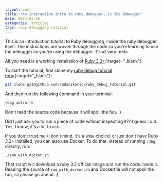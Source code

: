 ```yaml
---
layout: post
title: "An interactive intro to ruby debugger, in the debugger"
date: 2024-03-26
categories: articles
tags: ruby debugging tutorial
---
```


This is an introduction tutorial to Ruby debugging, inside the ruby debugger itself.
The instructions are woven through the code so you're learning to use the debugger as
you're using the debugger. It's all very meta.

All you need is a working installation of [Ruby 3.3+](https://www.ruby-lang.org/){:target="\_blank"}.

To start the tutorial, first clone my [ruby debug tutorial repo](https://github.com/radanskoric/ruby_debug_tutorial){:target="\_blank"}:
```bash
git clone git@github.com:radanskoric/ruby_debug_tutorial.git
```

And then run the following command in your terminal:
```bash
rdbg intro.rb
```
Don't read the source code because it will spoil the fun. :)

Did I just ask you to run a piece of code without inspecting it??
I guess I did. Yes, I know, it's a lot to ask.

If you don't trust me (I don't mind, it's a wise choice) or just don't have Ruby 3.3+ installed,
you can also use Docker. To do that, instead of running `rdbg` directly, run:
```
./run_with_docker.sh
```
That script will download a ruby 3.3 official image and run the code inside it.
Reading the source of `run_with_docker.sh` and Dockerfile will not spoil the fun, so please go ahead. :)
